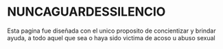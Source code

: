 # NUNCAGUARDESSILENCIO
Esta pagina fue diseñada con el unico proposito de concientizar y brindar ayuda, a todo aquel que sea o haya sido victima de acoso u abuso sexual
